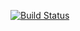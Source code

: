 [![Build Status](https://travis-ci.org/redforks/names.svg?branch=master)](https://travis-ci.org/redforks/names)
